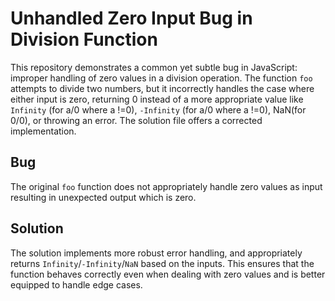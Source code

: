 # Unhandled Zero Input Bug in Division Function

This repository demonstrates a common yet subtle bug in JavaScript: improper handling of zero values in a division operation.  The function `foo` attempts to divide two numbers, but it incorrectly handles the case where either input is zero, returning 0 instead of a more appropriate value like `Infinity` (for a/0 where a !=0), `-Infinity` (for a/0 where a !=0), NaN(for 0/0), or throwing an error. The solution file offers a corrected implementation.

## Bug

The original `foo` function does not appropriately handle zero values as input resulting in unexpected output which is zero.

## Solution

The solution implements more robust error handling, and appropriately returns  `Infinity`/`-Infinity`/`NaN` based on the inputs.  This ensures that the function behaves correctly even when dealing with zero values and is better equipped to handle edge cases. 